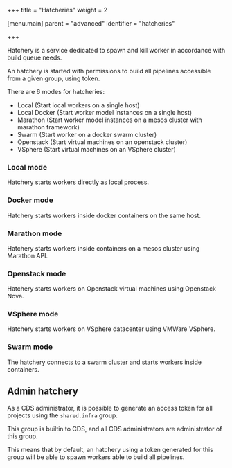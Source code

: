 +++
title = "Hatcheries"
weight = 2

[menu.main]
parent = "advanced"
identifier = "hatcheries"

+++

Hatchery is a service dedicated to spawn and kill worker in accordance with build queue needs.

An hatchery is started with permissions to build all pipelines accessible from a given group, using token.

There are 6 modes for hatcheries:

 * Local (Start local workers on a single host)
 * Local Docker (Start worker model instances on a single host)
 * Marathon (Start worker model instances on a mesos cluster with marathon framework)
 * Swarm (Start worker on a docker swarm cluster)
 * Openstack (Start virtual machines on an openstack cluster)
 * VSphere (Start virtual machines on an VSphere cluster)

### Local mode

Hatchery starts workers directly as local process.

### Docker mode

Hatchery starts workers inside docker containers on the same host.

### Marathon mode

Hatchery starts workers inside containers on a mesos cluster using Marathon API.

### Openstack mode

Hatchery starts workers on Openstack virtual machines using Openstack Nova.

### VSphere mode

Hatchery starts workers on VSphere datacenter using VMWare VSphere.

### Swarm mode

The hatchery connects to a swarm cluster and starts workers inside containers.

## Admin hatchery

As a CDS administrator, it is possible to generate an access token for all projects using the `shared.infra` group.

This group is builtin to CDS, and all CDS administrators are administrator of this group.

This means that by default, an hatchery using a token generated for this group will be able to spawn workers able to build all pipelines.
